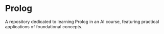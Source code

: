 # Prolog
 A repository dedicated to learning Prolog in an AI course, featuring practical applications of foundational concepts.
